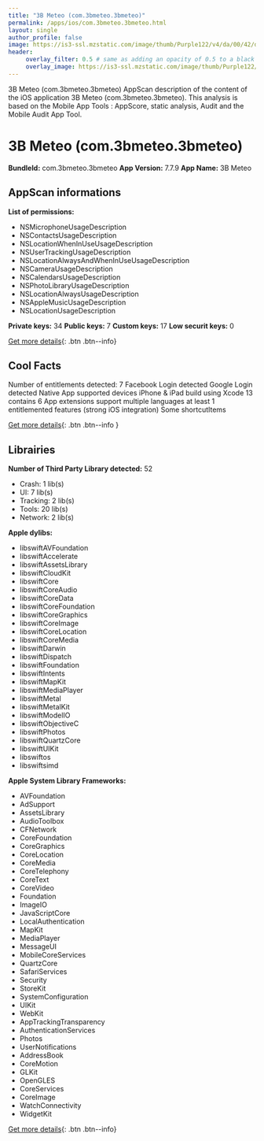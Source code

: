 ```yaml
---
title: "3B Meteo (com.3bmeteo.3bmeteo)"
permalink: /apps/ios/com.3bmeteo.3bmeteo.html
layout: single
author_profile: false
image: https://is3-ssl.mzstatic.com/image/thumb/Purple122/v4/da/00/42/da0042e4-1c30-3bc9-1c00-eb32b20e21a8/AppIcon-0-0-1x_U007emarketing-0-0-0-10-0-0-sRGB-0-0-0-GLES2_U002c0-512MB-85-220-0-0.png/512x512bb.jpg
header: 
     overlay_filter: 0.5 # same as adding an opacity of 0.5 to a black background
     overlay_image: https://is3-ssl.mzstatic.com/image/thumb/Purple122/v4/da/00/42/da0042e4-1c30-3bc9-1c00-eb32b20e21a8/AppIcon-0-0-1x_U007emarketing-0-0-0-10-0-0-sRGB-0-0-0-GLES2_U002c0-512MB-85-220-0-0.png/512x512bb.jpg
---
```

3B Meteo (com.3bmeteo.3bmeteo) AppScan description of the content of the iOS application 3B Meteo (com.3bmeteo.3bmeteo). This analysis is based on the Mobile App Tools : AppScore, static analysis, Audit and the Mobile Audit App Tool.

# 3B Meteo (com.3bmeteo.3bmeteo)

**BundleId:** com.3bmeteo.3bmeteo
**App Version:** 7.7.9
**App Name:** 3B Meteo


## AppScan informations 

**List of permissions:** 
- NSMicrophoneUsageDescription
- NSContactsUsageDescription
- NSLocationWhenInUseUsageDescription
- NSUserTrackingUsageDescription
- NSLocationAlwaysAndWhenInUseUsageDescription
- NSCameraUsageDescription
- NSCalendarsUsageDescription
- NSPhotoLibraryUsageDescription
- NSLocationAlwaysUsageDescription
- NSAppleMusicUsageDescription
- NSLocationUsageDescription
  
  
**Private keys:** 34
**Public keys:** 7
**Custom keys:** 17
**Low securit keys:** 0
  
[Get more details](/pricing.html){: .btn .btn--info}

## Cool Facts

Number of entitlements detected: 7
Facebook Login detected
Google Login detected
Native App
supported devices iPhone & iPad
build using Xcode 13
contains 6 App extensions
support multiple languages
at least 1 entitlemented features (strong iOS integration)
Some shortcutItems 
  
[Get more details](/pricing.html){: .btn .btn--info }

## Librairies 
**Number of Third Party Library detected:** 52
- Crash: 1 lib(s)
- UI: 7 lib(s)
- Tracking: 2 lib(s)
- Tools: 20 lib(s)
- Network: 2 lib(s)


**Apple dylibs:**
- libswiftAVFoundation
- libswiftAccelerate
- libswiftAssetsLibrary
- libswiftCloudKit
- libswiftCore
- libswiftCoreAudio
- libswiftCoreData
- libswiftCoreFoundation
- libswiftCoreGraphics
- libswiftCoreImage
- libswiftCoreLocation
- libswiftCoreMedia
- libswiftDarwin
- libswiftDispatch
- libswiftFoundation
- libswiftIntents
- libswiftMapKit
- libswiftMediaPlayer
- libswiftMetal
- libswiftMetalKit
- libswiftModelIO
- libswiftObjectiveC
- libswiftPhotos
- libswiftQuartzCore
- libswiftUIKit
- libswiftos
- libswiftsimd


**Apple System Library Frameworks:**
- AVFoundation
- AdSupport
- AssetsLibrary
- AudioToolbox
- CFNetwork
- CoreFoundation
- CoreGraphics
- CoreLocation
- CoreMedia
- CoreTelephony
- CoreText
- CoreVideo
- Foundation
- ImageIO
- JavaScriptCore
- LocalAuthentication
- MapKit
- MediaPlayer
- MessageUI
- MobileCoreServices
- QuartzCore
- SafariServices
- Security
- StoreKit
- SystemConfiguration
- UIKit
- WebKit
- AppTrackingTransparency
- AuthenticationServices
- Photos
- UserNotifications
- AddressBook
- CoreMotion
- GLKit
- OpenGLES
- CoreServices
- CoreImage
- WatchConnectivity
- WidgetKit


  
[Get more details](/pricing.html){: .btn .btn--info}

